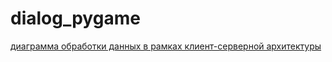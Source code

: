 # dialog_pygame


[диаграмма обработки данных в рамках клиент-серверной архитектуры](https://excalidraw.com/#json=He5cS7luX7iICdu6_szeL,9zCu0EV4EGNfBj5DytFWEg)
